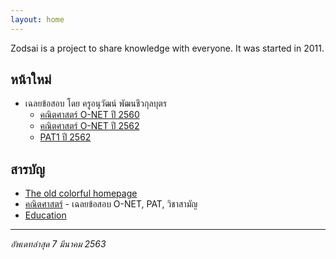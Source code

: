 ```yaml
---
layout: home
---
```

Zodsai is a project to share knowledge with everyone. It was started in 2011. 

## หน้าใหม่
- เฉลยข้อสอบ โดย ครูอนุวัฒน์ พัฒนชีวกุลบุตร
  - [คณิตศาสตร์ O-NET ปี 2560](/math/o-net-60/)
  - [คณิตศาสตร์ O-NET ปี 2562](/math/o-net-62/)
  - [PAT1 ปี 2562](math/pat1-62/)

## สารบัญ
- [The old colorful homepage](old-index/index.html)
- [คณิตศาสตร์](/math/) - เฉลยข้อสอบ O-NET, PAT, วิชาสามัญ
- [Education](/edu/)

---

*อัพเดทล่าสุด 7 มีนาคม 2563*